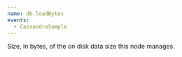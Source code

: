 ```yaml
---
name: db.loadBytes
events:
  - CassandraSample
---
```


Size, in bytes, of the on disk data size this node manages.